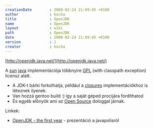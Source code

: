 ```yaml
---
creationDate        : 2008-02-24 21:09:45 +0100 
author              : kocka 
title               : OpenJDK 
name                : OpenJDK 
layout              : wiki 
path                : OpenJDK 
date                : 2008-02-24 21:09:45 +0100 
version             : 1 
creator             : kocka 
---
```

[http://openjdk.java.net/](http://openjdk.java.net/)

A [sun](Sun.html) [java](java.html) implementációja többnyire [GPL](GPL.html) (with classpath exception) licensz alatt.

*   A JDK-t bárki forkolhatja, például a [closures](closures.html) implementációkhoz is léteznek ilyenek.
*   Van hozzá gentoo build :) így a saját géped procijára fordíthatod
*   És egyéb előnyök ami az [Open Source](Open%20Source.html) dologgal járnak.

Linkek:

*   [OpenJDK - the first year](http://www.parleys.com/display/PARLEYS/OpenJDK+-+The+First+Year) - prezentáció a javapolisról
